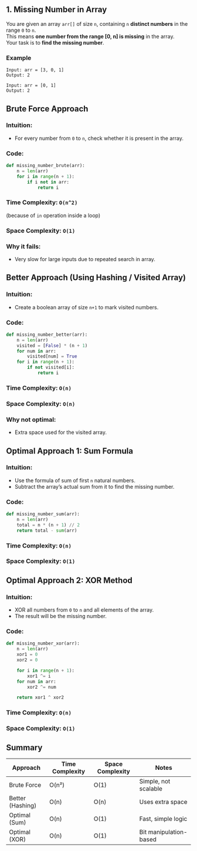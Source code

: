## 1. Missing Number in Array

You are given an array `arr[]` of size `n`, containing `n` **distinct numbers** in the range `0` to `n`.  
This means **one number from the range [0, n] is missing** in the array.  
Your task is to **find the missing number**.

### Example

```
Input: arr = [3, 0, 1]
Output: 2

Input: arr = [0, 1]
Output: 2
```

## Brute Force Approach

### Intuition:
- For every number from `0` to `n`, check whether it is present in the array.

### Code:
```python
def missing_number_brute(arr):
    n = len(arr)
    for i in range(n + 1):
        if i not in arr:
            return i
```

### Time Complexity: `O(n^2)`  
(because of `in` operation inside a loop)

### Space Complexity: `O(1)`

### Why it fails:
- Very slow for large inputs due to repeated search in array.

## Better Approach (Using Hashing / Visited Array)

### Intuition:
- Create a boolean array of size `n+1` to mark visited numbers.

### Code:
```python
def missing_number_better(arr):
    n = len(arr)
    visited = [False] * (n + 1)
    for num in arr:
        visited[num] = True
    for i in range(n + 1):
        if not visited[i]:
            return i
```

### Time Complexity: `O(n)`  
### Space Complexity: `O(n)`

### Why not optimal:
- Extra space used for the visited array.

## Optimal Approach 1: Sum Formula

### Intuition:
- Use the formula of sum of first `n` natural numbers.
- Subtract the array’s actual sum from it to find the missing number.

### Code:
```python
def missing_number_sum(arr):
    n = len(arr)
    total = n * (n + 1) // 2
    return total - sum(arr)
```

### Time Complexity: `O(n)`  
### Space Complexity: `O(1)`

##  Optimal Approach 2: XOR Method

### Intuition:
- XOR all numbers from `0` to `n` and all elements of the array.
- The result will be the missing number.

### Code:
```python
def missing_number_xor(arr):
    n = len(arr)
    xor1 = 0
    xor2 = 0

    for i in range(n + 1):
        xor1 ^= i
    for num in arr:
        xor2 ^= num

    return xor1 ^ xor2
```

### Time Complexity: `O(n)`  
### Space Complexity: `O(1)`

##  Summary

| Approach           | Time Complexity | Space Complexity | Notes                   |
|--------------------|------------------|-------------------|--------------------------|
| Brute Force        | O(n²)            | O(1)              | Simple, not scalable     |
| Better (Hashing)   | O(n)             | O(n)              | Uses extra space         |
| Optimal (Sum)      | O(n)             | O(1)              | Fast, simple logic       |
| Optimal (XOR)      | O(n)             | O(1)              | Bit manipulation-based   |